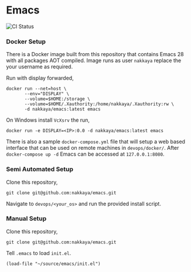 # Emacs 

![CI Status](https://github.com/nakkaya/emacs/actions/workflows/main.yml/badge.svg)

### Docker Setup

There is a Docker image built from this repository that contains Emacs
28 with all packages AOT compiled. Image runs as user `nakkaya` replace
the your username as required.

Run with display forwarded,

```
docker run --net=host \
       --env="DISPLAY" \
       --volume=$HOME:/storage \
       --volume=$HOME/.Xauthority:/home/nakkaya/.Xauthority:rw \
       -d nakkaya/emacs:latest emacs
```

On Windows install `VcXsrv` the run,

    docker run -e DISPLAY=<IP>:0.0 -d nakkaya/emacs:latest emacs

There is also a sample `docker-compose.yml` file that will setup a
web based interface that can be used on remote machines in
`devops/docker/`. After `docker-compose up -d` Emacs can be accessed
at `127.0.0.1:8080`.


### Semi Automated Setup

Clone this repository,

	git clone git@github.com:nakkaya/emacs.git

Navigate to `devops/<your_os>` and run the provided install script.

### Manual Setup

Clone this repository,

	git clone git@github.com:nakkaya/emacs.git
	
Tell ```.emacs``` to load ```init.el```.

	(load-file "~/source/emacs/init.el")
